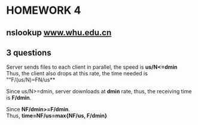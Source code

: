 # HOMEWORK 4  

## nslookup www.whu.edu.cn  


## 3 questions

Server sends files to each client in parallel, the speed is **us/N<=dmin**  
Thus, the client also drops at this rate, the time needed is ""F/(us/N)=FN/us**  

Since us/N>=dmin, server downloads at **dmin** rate, thus, the receiving time is **F/dmin**.  

Since **NF/dmin>=F/dmin**.  
Thus, **time=NF/us=max{NF/us, F/dmin}**  
